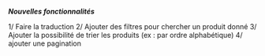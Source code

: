 ***Nouvelles fonctionnalités***

1/ Faire la traduction
2/ Ajouter des filtres pour chercher un produit donné
3/ Ajouter la possibilité de trier les produits (ex : par ordre alphabétique)
4/ ajouter une pagination
